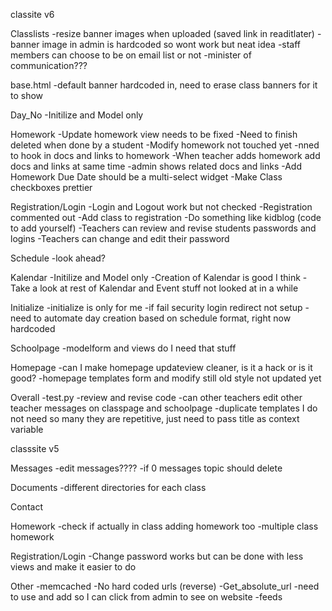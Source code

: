 classite v6

Classlists
    -resize banner images when uploaded (saved link in readitlater)
    -banner image in admin is hardcoded so wont work but neat idea
    -staff members can choose to be on email list or not
    -minister of communication???
    
base.html
    -default banner hardcoded in, need to erase class banners for it to show
    
Day_No
    -Initilize and Model only

Homework
    -Update homework view needs to be fixed
    -Need to finish deleted when done by a student
    -Modify homework not touched yet
    -nned to hook in docs and links to homework
    -When teacher adds homework add docs and links at same time
    -admin shows related docs and links
    -Add Homework Due Date should be a multi-select widget
    -Make Class checkboxes prettier

Registration/Login
    -Login and Logout work but not checked
    -Registration commented out
    -Add class to registration
    -Do something like kidblog (code to add yourself)
    -Teachers can review and revise students passwords and logins
    -Teachers can change and edit their password
    
Schedule
    -look ahead?

Kalendar
    -Initilize and Model only
    -Creation of Kalendar is good I think
    -Take a look at rest of Kalendar and Event stuff not looked at in a while

Initialize
    -initialize is only for me
    -if fail security login redirect not setup
    -need to automate day creation based on schedule format, right now hardcoded
    
Schoolpage
    -modelform and views do I need that stuff

Homepage
    -can I make homepage updateview cleaner, is it a hack or is it good?
    -homepage templates form and modify still old style not updated yet    

Overall
    -test.py
    -review and revise code
    -can other teachers edit other teacher messages on classpage and schoolpage
    -duplicate templates I do not need so many they are repetitive, just need to
     pass title as context variable

classsite v5

Messages
    -edit messages????
    -if 0 messages topic should delete

Documents
    -different directories for each class

Contact

Homework
    -check if actually in class adding homework too
    -multiple class homework

Registration/Login
    -Change password works but can be done with less views and make it easier to do
    
Other
    -memcached
    -No hard coded urls (reverse)
    -Get_absolute_url
        -need to use and add so I can click from admin to see on website
    -feeds

    